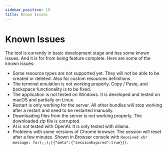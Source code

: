 ```yaml
---
sidebar_position: 19
title: Known Issues
---
```


# Known Issues

The tool is currently in basic development stage and has some known issues. And
it is for from being feature complete. Here are some of the known issues:

* Some resource types are not supported yet. They will not be able to be created or deleted. Also for custom resources definitions.
* The terminal emulation is not working properly. Copy / Paste, and backspace functionality is to be fixed.
* The application is not tested on Windows. It is developed and tested on macOS and partially on Linux.
* Restart is only working for the server. All other bundles will stop working after a restart and need to be restarted manually. 
* Downloading files from the server is not working properly. The downloaded zip file is corrupted.
* AI is not tested with OpenAI. It is only tested with ollama.
* Problems with some versions of Chrome browser. The session will reset after a few minutes. Shown in Browser console with `Received xhr message: for(;;);[{"meta":{"sessionExpired":true}}]`.
